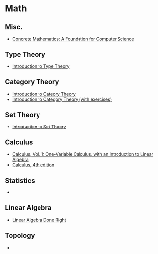 # Math

## Misc.
- [Concrete Mathematics: A Foundation for Computer Science](https://www.amazon.com/dp/0201558025/?tag=stackoverflow17-20)


## Type Theory
- [Introduction to Type Theory](http://www.cs.ru.nl/~herman/onderwijs/provingwithCA/paper-lncs.pdf)

## Category Theory
- [Introduction to Cateory Theory](https://arxiv.org/pdf/1612.09375.pdf)
- [Introduction to Category Theory (with exercises)](http://www.cs.man.ac.uk/~hsimmons/zCATS.pdf)

## Set Theory
- [Introduction to Set Theory](http://www.math.toronto.edu/weiss/set_theory.pdf)


## Calculus
- [Calculus, Vol. 1: One-Variable Calculus, with an Introduction to Linear Algebra](https://www.amazon.com/Calculus-Vol-One-Variable-Introduction-Algebra/dp/0471000051)
- [Calculus, 4th edition](https://www.amazon.com/Calculus-4th-Michael-Spivak/dp/0914098918/ref=sr_1_1?ie=UTF8&keywords=spivak+calculus&qid=1397924059&s=books&sr=1-1)

## Statistics
-

## Linear Algebra
- [Linear Algebra Done Right](https://www.amazon.com/Linear-Algebra-Right-Undergraduate-Mathematics/dp/3319110799/ref=sr_1_1?ie=UTF8&qid=1513568142&sr=8-1&keywords=Linear+Algebra+Done+Right)

## Topology
-


